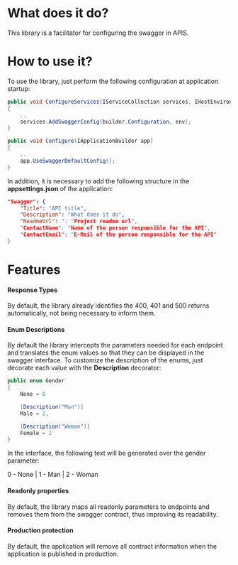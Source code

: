 ﻿# What does it do?

This library is a facilitator for configuring the swagger in APIS.

# How to use it?

To use the library, just perform the following configuration at application startup:

```csharp
public void ConfigureServices(IServiceCollection services, IHostEnvironment env)
{
    ..
    services.AddSwaggerConfig(builder.Configuration, env);
}

public void Configure(IApplicationBuilder app)
{
    ..
    app.UseSwaggerDefaultConfig();
}
```

In addition, it is necessary to add the following structure in the **appsettings.json** of the application:

```json
"Swagger": {
    "Title": "API title",
    "Description": "What does it do",
    "ReadmeUrl": ": "Project readme url",
    "ContactName": "Name of the person responsible for the API",
    "ContactEmail": "E-Mail of the person responsible for the API"
}
```

# Features

#### Response Types

By default, the library already identifies the 400, 401 and 500 returns automatically, not being necessary to inform them.

#### Enum Descriptions

By default the library intercepts the parameters needed for each endpoint and translates the enum values ​​so that they can be displayed in the swagger interface.
To customize the description of the enums, just decorate each value with the **Description** decorator:

```csharp
public enum Gender
{
    None = 0

    [Description("Man")]
    Male = 2,

    [Description("Woman")]
    Female = 2
}
```

In the interface, the following text will be generated over the gender parameter:

0 - None | 1 - Man | 2 - Woman

#### Readonly properties

By default, the library maps all readonly parameters to endpoints and removes them from the swagger contract, thus improving its readability.

#### Production protection

By default, the application will remove all contract information when the application is published in production.